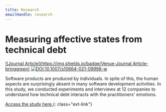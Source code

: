 ```yaml
---
title: Research
emailHandle: research
---
```

# Measuring affective states from technical debt

[![Journal Article](https://img.shields.io/badge/Venue-Journal Article-bringgreen)](https://rdcu.be/ct7UK)
[![DOI:10.1007/s10664-021-09998-w](http://img.shields.io/badge/DOI-10.1007/s10664--021--09998--w-0366D6.svg)](https://doi.org/10.1007/s10664-021-09998-w)

Software products are produced by individuals. In spite of this, the human aspects are surprisingly absent in many software development activities. In this study, we conducted experiments and interviews at 12 companies to understand how technical debt interacts with the practitioners' emotions.

[Access the study here.](https://link.springer.com/article/10.1007%2Fs10664-021-09998-w){: class="ext-link"}
